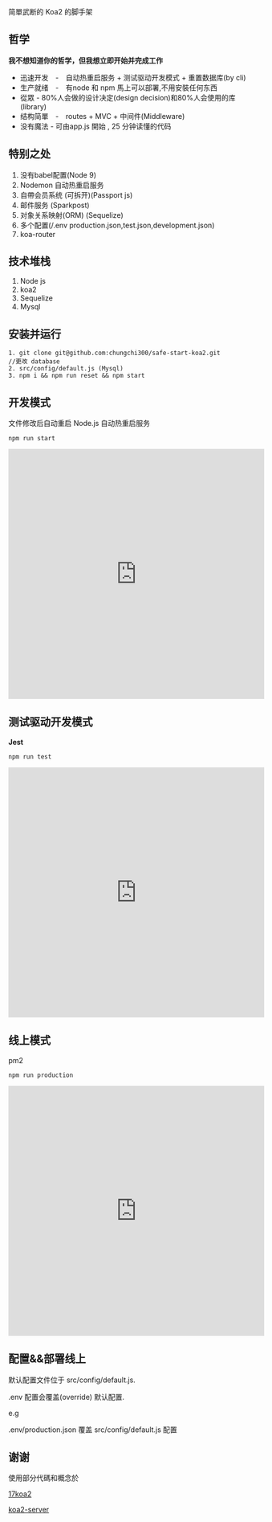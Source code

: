 简單武断的 Koa2 的脚手架

## 哲学

**我不想知道你的哲学，但我想立即开始并完成工作**

* 迅速开发　-　自动热重启服务 + 测试驱动开发模式 + 重置数据库(by cli)
* 生产就绪　-　有node 和 npm 馬上可以部署,不用安裝任何东西
* 從眾 - 80%人会做的设计决定(design decision)和80%人会使用的库(library)
* 结构简單　-　routes + MVC + 中间件(Middleware)
* 没有魔法 - 可由app.js 開始 , 25 分钟读懂的代码

## 特别之处
1. 没有babel配置(Node 9)
2. Nodemon 自动热重启服务
3. 自帶会员系统 (可拆开)(Passport js)
4. 邮件服务 (Sparkpost)
5. 对象关系映射(ORM) (Sequelize)
6. 多个配置(/.env production.json,test.json,development.json)
7. koa-router

## 技术堆栈
1. Node js
2. koa2
3. Sequelize
4. Mysql

## 安装并运行
```
1. git clone git@github.com:chungchi300/safe-start-koa2.git
//更改 database
2. src/config/default.js (Mysql)
3. npm i && npm run reset && npm start
```
## 开发模式

文件修改后自动重启 Node.js 自动热重启服务
```
npm run start
```
<iframe height=498 width=510 src='http://player.youku.com/embed/XMzM0NDQ5MDg1Ng==' frameborder=0 'allowfullscreen'></iframe>

## 测试驱动开发模式

**Jest**
```
npm run test
```
<iframe height=498 width=510 src='http://player.youku.com/embed/XMzM0NDQ5NTMwMA==' frameborder=0 'allowfullscreen'></iframe>

## 线上模式

pm2
```
npm run production
```
<iframe height=498 width=510 src='http://player.youku.com/embed/XMzM0NDQ5ODU3Ng==' frameborder=0 'allowfullscreen'></iframe>

## 配置&&部署线上
默认配置文件位于 src/config/default.js.

.env 配置会覆盖(override) 默认配置.

e.g

.env/production.json 覆盖 src/config/default.js 配置

## 谢谢
使用部分代碼和概念於

[17koa2](https://github.com/17koa/koa2-startkit)

[koa2-server](https://github.com/zhongxia245/koa2-server)
